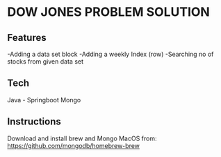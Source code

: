# DOW JONES PROBLEM SOLUTION

## Features
-Adding a data set block
-Adding a weekly Index (row)
-Searching no of stocks from given data set

## Tech
Java - Springboot
Mongo

## Instructions
Download and install brew and Mongo MacOS from: https://github.com/mongodb/homebrew-brew

